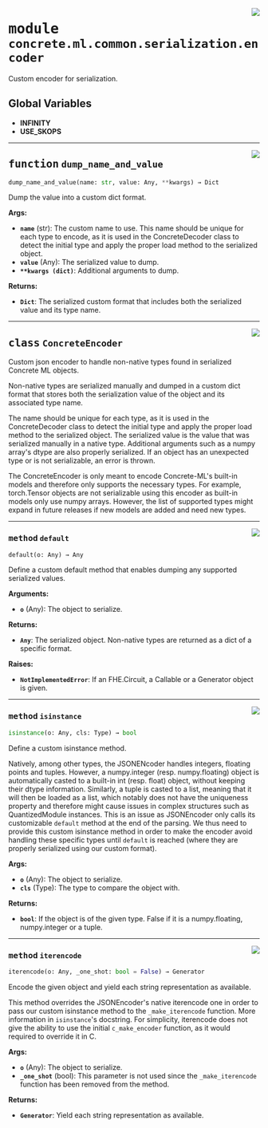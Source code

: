 <!-- markdownlint-disable -->

<a href="../../../src/concrete/ml/common/serialization/encoder.py#L0"><img align="right" style="float:right;" src="https://img.shields.io/badge/-source-cccccc?style=flat-square"></a>

# <kbd>module</kbd> `concrete.ml.common.serialization.encoder`

Custom encoder for serialization.

## **Global Variables**

- **INFINITY**
- **USE_SKOPS**

______________________________________________________________________

<a href="../../../src/concrete/ml/common/serialization/encoder.py#L34"><img align="right" style="float:right;" src="https://img.shields.io/badge/-source-cccccc?style=flat-square"></a>

## <kbd>function</kbd> `dump_name_and_value`

```python
dump_name_and_value(name: str, value: Any, **kwargs) → Dict
```

Dump the value into a custom dict format.

**Args:**

- <b>`name`</b> (str):  The custom name to use. This name should be unique for each type to encode, as  it is used in the ConcreteDecoder class to detect the initial type and apply the proper  load method to the serialized object.
- <b>`value`</b> (Any):  The serialized value to dump.
- <b>`**kwargs (dict)`</b>:  Additional arguments to dump.

**Returns:**

- <b>`Dict`</b>:  The serialized custom format that includes both the serialized value and its type  name.

______________________________________________________________________

<a href="../../../src/concrete/ml/common/serialization/encoder.py#L59"><img align="right" style="float:right;" src="https://img.shields.io/badge/-source-cccccc?style=flat-square"></a>

## <kbd>class</kbd> `ConcreteEncoder`

Custom json encoder to handle non-native types found in serialized Concrete ML objects.

Non-native types are serialized manually and dumped in a custom dict format that stores both the serialization value of the object and its associated type name.

The name should be unique for each type, as it is used in the ConcreteDecoder class to detect the initial type and apply the proper load method to the serialized object. The serialized value is the value that was serialized manually in a native type. Additional arguments such as a numpy array's dtype are also properly serialized. If an object has an unexpected type or is not serializable, an error is thrown.

The ConcreteEncoder is only meant to encode Concrete-ML's built-in models and therefore only supports the necessary types. For example, torch.Tensor objects are not serializable using this encoder as built-in models only use numpy arrays. However, the list of supported types might expand in future releases if new models are added and need new types.

______________________________________________________________________

<a href="../../../src/concrete/ml/common/serialization/encoder.py#L178"><img align="right" style="float:right;" src="https://img.shields.io/badge/-source-cccccc?style=flat-square"></a>

### <kbd>method</kbd> `default`

```python
default(o: Any) → Any
```

Define a custom default method that enables dumping any supported serialized values.

**Arguments:**

- <b>`o`</b> (Any):  The object to serialize.

**Returns:**

- <b>`Any`</b>:  The serialized object. Non-native types are returned as a dict of a specific  format.

**Raises:**

- <b>`NotImplementedError`</b>:  If an FHE.Circuit, a Callable or a Generator object is given.

______________________________________________________________________

<a href="../../../src/concrete/ml/common/serialization/encoder.py#L77"><img align="right" style="float:right;" src="https://img.shields.io/badge/-source-cccccc?style=flat-square"></a>

### <kbd>method</kbd> `isinstance`

```python
isinstance(o: Any, cls: Type) → bool
```

Define a custom isinstance method.

Natively, among other types, the JSONENcoder handles integers, floating points and tuples. However, a numpy.integer (resp. numpy.floating) object is automatically casted to a built-in int (resp. float) object, without keeping their dtype information. Similarly, a tuple is casted to a list, meaning that it will then be loaded as a list, which notably does not have the uniqueness property and therefore might cause issues in complex structures such as QuantizedModule instances. This is an issue as JSONEncoder only calls its customizable `default` method at the end of the parsing. We thus need to provide this custom isinstance method in order to make the encoder avoid handling these specific types until `default` is reached (where they are properly serialized using our custom format).

**Args:**

- <b>`o`</b> (Any):  The object to serialize.
- <b>`cls`</b> (Type):  The type to compare the object with.

**Returns:**

- <b>`bool`</b>:  If the object is of the given type. False if it is a numpy.floating, numpy.integer  or a tuple.

______________________________________________________________________

<a href="../../../src/concrete/ml/common/serialization/encoder.py#L112"><img align="right" style="float:right;" src="https://img.shields.io/badge/-source-cccccc?style=flat-square"></a>

### <kbd>method</kbd> `iterencode`

```python
iterencode(o: Any, _one_shot: bool = False) → Generator
```

Encode the given object and yield each string representation as available.

This method overrides the JSONEncoder's native iterencode one in order to pass our custom isinstance method to the `_make_iterencode` function. More information in `isinstance`'s docstring. For simplicity, iterencode does not give the ability to use the initial `c_make_encoder` function, as it would required to override it in C.

**Args:**

- <b>`o`</b> (Any):  The object to serialize.
- <b>`_one_shot`</b> (bool):  This parameter is not used since the `_make_iterencode` function has  been removed from the method.

**Returns:**

- <b>`Generator`</b>:  Yield each string representation as available.
